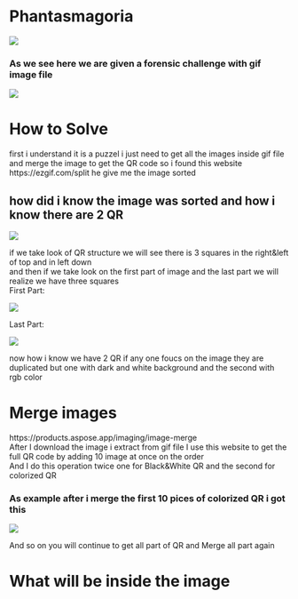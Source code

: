 <h1>Phantasmagoria</h1>

![](https://github.com/Ahmad-jarwan/niteCTF-2023/blob/169a5d604b3fb8f6904d0efbd01d17ec53ee3189/images/Screenshot%202023-12-19%20211146.png "")

<h3>As we see here we are given a forensic challenge with gif image file </h3>

![](https://github.com/Ahmad-jarwan/niteCTF-2023/blob/1458742d9bd5506a67d61f0e06d37930d0534f29/Phantasmagoria/ChallengeFile.gif)

<h1>How to Solve</h1>
<div>first i understand it is a puzzel i just need to get all the images inside gif file and merge the image to get the QR code so i found this website https://ezgif.com/split he give me the image sorted </div>
<h2>how did i know the image was sorted and how i know there are 2 QR </h2>

![](https://github.com/Ahmad-jarwan/niteCTF-2023/blob/4c254606d76a179257f93b87ef7204ae3988a81c/images/QR%20in%20general%20.png "")

<div>if we take look of QR structure we will see there is 3 squares in the right&left of top and in left down </div>
<div>and then if we take look on the first part of image and the last part we will realize  we have three squares </div>
<div>First Part: </div>

![](https://github.com/Ahmad-jarwan/niteCTF-2023/blob/11e4c4369c8a55bfab24e9cc2aac7b4988ac3c08/images/first%20section.png "")

<div>Last Part: </div>

![](https://github.com/Ahmad-jarwan/niteCTF-2023/blob/11e4c4369c8a55bfab24e9cc2aac7b4988ac3c08/images/footer%20.png "")

<div>now how i know we have 2 QR if any one foucs on the image they are duplicated but one with dark and white background and the second with rgb color </div>

<h1>Merge images </h1>
<lin>https://products.aspose.app/imaging/image-merge</lin>
<div>After I download the image i extract from gif file I use this website to get the full QR code by adding 10 image at once on the order </div>
<div>And I do this operation twice one for Black&White QR and the second for colorized QR </div>
<h3>As example after i merge the first 10 pices of colorized QR i got this </h3>

![](https://github.com/Ahmad-jarwan/niteCTF-2023/blob/e84f53361383421aec11173c594bfc28621dd8f7/images/MergedImages%20(0).png "")
<div>And so on you will continue to get all part of QR and Merge all part again </div>
<h1>What will be inside the image </h1>
